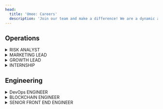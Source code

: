 ```yaml
---
head:
  title: 'Umee: Careers'
  description: 'Join our team and make a difference! We are a dynamic and fast-growing company with a range of exciting career opportunities. Explore our open positions and apply today to take part in building decentralized lending markets for Web3.'
---
```


## Operations

<details>

<summary>RISK ANALYST</summary>

Umee is seeking a quantitative risk analyst to lead analysis of all aspects of financial risk. You will be working alongside our engineering team to build innovative crypto lending projects. Your work will be hugely impactful and act as the driver for innovation in the crypto space.

**What you'll be doing:**

- Develop risk models to analyze and quantify cryptocurrency risk
- Document rules and procedures to monitor and manage financial, credit and market risk
- Create and maintain database for risk assessment and risk reporting
- Build model risk standards, governance, and controls
- Produce accurate and regular risk reporting

**Requirements:**

- Advanced degree in Mathematics, Econometrics, or related quantitative field
- 2+ years of risk analytics experience at a financial institution, or background in mathematics and statistical modeling
- Working experience in a Market Risk, Model Validation or Risk Control role at a large financial institution, familiar with greeks, VaR, Expected Shortfall, stochastic modeling and various portfolio risk exposures
- Experienced in the data science tech stack, including SQL and Python (Numpy, Scipy, Matplotlab, Scikit-learn) for data science, machine learning, analytics tools
- Experience in cadCAD dynamic system modeling and simulations
- Knowledgeable about the crypto lending space
- Insatiable curiosity of the industry; self-motivated to pursue researching every new idea that floats across the industry

**Benefits:**

- 100% remote work
- Work with a top performing team
- Competitive salary
- Be a part of something great
- Fun and impactful role

**How to Apply:**

Please send an email to hr@umee.cc and tell us about yourself, your work experience, and your favorite crypto project.

</details>

<details>
<summary>MARKETING LEAD</summary>
  
We're looking for an experienced marketing professional who has executed successful marketing initiatives and has built communities in the crypto space. You must be passionate about DeFi, comfortable with working in a fast paced environment and highly motivated towards continuous execution and setting goals.

The ideal candidate has extensive experience in Digital Marketing, Social Media Management, Content Creation and User Engagement in the crypto space. Experience in Public Relations is a plus.

**Responsibilities:**

- Create and execute on Umee’s marketing roadmap including objectives, key results, analytics, and measurement
- Plan and execute campaigns to drive measurable improvements in market awareness
- Build and coordinate with internal and external marketing and PR stakeholders and partners
- Own and strategize our content-publishing plan to create a unique, powerful, and consistent brand voice that helps us achieve our goals
- Market Analytics: Identify trends and insights, while optimizing spend and performance based on the insights

**Requirements:**

- 3-5 years of experience in leading marketing campaigns for blockchain projects with a proven track record of success
- Experience in designing and executing marketing campaigns for blockchain projects
- Self motivated, thrives in a startup environment and relentlessly executes
- Passion for DeFi; an active power user is a plus

**Benefits:**

- 100% remote work
- Work with a top performing team
- Competitive salary
- Be a part of something great
- Fun and impactful role

**How to Apply:**

Please send an email to hr@umee.cc and tell us about yourself, your work experience, and your favorite crypto meme.

</details>

<details>
<summary>GROWTH LEAD</summary>
  
We’re looking for a proactive problem-solver who thrives in a fast-paced, diverse environment. The right candidate will have exceptional learning abilities, adapt to fast paced environments, possess uncompromising attention to detail, and have great communication skills. The Growth Lead will be expected to be playing a pivotal role in driving growth. You will work closely with the leadership at Umee focusing on high-impact projects and initiatives.
 
Umee is laser-focused on building and delivering our products and core mission. We take our work extremely seriously and we want to hire top notch executors to make things happen and put all the pieces together. Passion for the crypto industry and prior crypto experience is a must. We only want to work with people who are willing to learn fast, work hard and not compromise on the quality of work.
 
**What you'll be doing:**
 
- Plan and execute go-to-market strategies that span from partnership, PR, marketing, community to grow our digital presence
- Conduct deep analysis of our current project strategies and identify growth opportunities using qualitative and quantitative data
- Uncover and execute on new opportunities to accelerate growth
- Responsible for the overall integrity of the initiatives, including deliverables, managing issues, conflicts, priorities, communication, and team members
- Keep up to date with the trending topics in crypto and the metaverse space
 
**Requirements:**
 
- Prior crypto experience is a MUST
- 4+ years of experience in consulting, investment banking, market research, or project management
- Solid communication skills and uncompromising attention to detail
- Ability to thrive in ambiguous environments
- Leadership skills
- Experience in fast paced start-up environments
 
**Benefits:**
 
- 100% remote work
- Work with a top performing team
- Competitive salary
- Be a part of something great
- Fun and impactful role
 
**How to Apply:**
 
Please send an email to hr@umee.cc and tell us about yourself, your work experience, and your favorite crypto project.

</details>

<details>
<summary>INTERNSHIP</summary>

We offer internship opportunities to those who are interested in the Web3 world. The right candidates should have exceptional learning abilities, adapt to fast paced environments, possess uncompromising attention to detail, and have great communication skills. You will have the opportunity to work closely with our core team and leadership on impactful initiatives.

Umee is laser-focused on building and delivering our products and core mission. We take our work extremely seriously and we want to hire top notch executors to make things happen and put all the pieces together. Passion for the crypto industry and prior crypto experience is a must. We only want to work with people who are willing to learn fast, work hard and not compromise on the quality of work.

**What you'll be doing:**

- Depending on your background and skills, you could be working on a variety of initiatives, such as growth hacks, data analytics, digital campaigns, social media strategies, content creation, or community management

**Requirements:**

- Deep knowledge of crypto is a MUST
- Excellent communication skills, team spirit
- An innovative thinker and fast learner with the ability to work in a fast-paced environment

**Benefits:**

- 100% remote work
- Work with a top performing team
- Be a part of something great
- Fun and impactful role

**How to Apply:**

Please send an email to hr@umee.cc and tell us about yourself, your work experience, your top areas of interest and your favorite crypto project.

</details>
  
## Engineering

<details>
<summary>DevOps ENGINEER</summary>

Umee is seeking a DevOps Engineer to work with a cross functional team. The right candidate has 2+ years of DevOps experience and has a proven track record of setting up automation and operations of Google Cloud Infrastructures.
Bonus if a candidate has already setup a blockchain network and worked with the Cosmos blockchain stack. Your work will be hugely impactful, as you will be working within a team that acts as the driver for innovation in the crypto space.

**What you'll be doing:**

- Build secure and reliable cloud infrastructure to monitor, detect and mitigate performance and security issues
- System administration activities including routine, proactive daily management of the health, stability, and availability of system infrastructure
- Automate and streamline operations and processes
- Act as liaison between the protocol engineering team and the validator community
- Collaborate with the Umee validator network

**We're looking for someone who has:**

- 2+ year experience as a DevOps/Infrastructure Engineer
- High proficiency with Cloud or infrastructure-as-code experience
- Experience with GCP and AWS and knowledge of cloud architecture and cloud native technologies
- High proficiency with containerized environments (Kubernetes and Docker)
- Experience in scripting – Shell scripts, Python or Go preferred
- Effective communication and interpersonal skills, ability to work and coordinate between cross functional teams

**What We Offer:**

- 100% remote work
- Work with a top performing team
- Competitive salary
- Be a part of something great
- Fun and impactful role

**How to Apply:**

To apply, please email hr@umee.cc and include a resume with a link to your github account.

</details>

<details>
<summary>BLOCKCHAIN ENGINEER</summary>

Umee is seeking a talented Software Developer who is experienced in developing high performance code. You will be working alongside our developer team to build a cross chain defi application with high coding standards and technical design.

The right candidate has 3+ years in the blockchain space, and is proficient in software development as well as having strong technical skills in assessing the blockchain industry as a whole. Candidates would benefit strongly from having a deep fundamental software development knowledge base

We’re looking for a passionate and well-rounded individual who fundamentally understands the philosophy of decentralized networks and has great technical and communications skills. Your work will be hugely impactful, as you will be working within a team that acts as the driver for innovation in the cross chain defi space.

**What you'll be doing:**

- Building blockchain applications
- Measure system performance, check metrics and logs
- Cover code by unit tests and run integration tests
- Debug, profile and search for bottlenecks
- Collaborate on the design of data models, technical architecture, data flows, schemas and API contracts
- Develop and improve scalable backend systems
- Conducting technical due diligence and understanding dynamics/tradeoffs between different blockchain protocols

**Requirements:**

- 3+ years of Golang, Java, Rust or C++
- Strong experience with software delivery and taking a set of requirements towards full implementation with minimal guidance
- Experience with RESTful programming conventions
- Extensive knowledge of software design paradigms in large-scale environments, distributed systems
- Understand Unix system internals, client/server protocols, and data storage systems in a cloud environment
- Strong knowledge of Object-Oriented Analysis and Design, Software Design Patterns and coding principles
- Excellent understanding of containers, deployment systems, and container management platforms, preferably Kubernetes
- Understand the infrastructure monitoring agent and agent-less architecture
- Hands-on experience in microservices architecture and development, Databases such as Oracle MySQL, PostgreSQL etc.
- Experience in assessing application performance and optimizing/improving it through design and best coding practices
- High attention to details with excellent organizational skills and ability to take charge, set objectives, drive to results; team-oriented

**Nice to Have:**

- Passion about what decentralization technology can offer to humanity
- Insatiable curiosity of the industry; self-motivated to pursue researching every new idea that floats across the industry
- Ability to explain abstract technical concepts in an easy to understand manner
- Any API interaction
- Experience with Front End (React, Angular); javascript
- Containers and orchestration; Docker, Gitlab CI, Kubernetes
- CI/CD environments

**What We Offer:**

- 100% remote work
- Work with a top performing team
- Competitive salary
- Be a part of something great
- Fun and impactful role

**How to Apply:**

To apply, please email hr@umee.cc and include a resume with a link to your github account.

</details>

<details>
<summary>SENIOR FRONT END ENGINEER</summary>

Umee is seeking a talented Front End Developer who is experienced in UI/UX and writing software for user interfaces. You will be working alongside our developer team to build a cross chain defi application with high coding standards and technical design.

The right candidate has 3+ years in the blockchain space, and is proficient in software development as well as having strong technical skills in writing front end code. Candidates would benefit strongly from having a deep fundamental software development knowledge base.

We’re looking for a passionate and well-rounded individual who fundamentally understands the philosophy of decentralized networks and has great technical and communications skills. Your work will be hugely impactful, as you will be working within a team that acts as the driver for innovation in the cross chain defi space.

**What You'll Be Doing:**

- Develop new user facing features
- Write reusable code and libraries
- Enhance application for maximum speed and scalability
- Validate inputs before submitting to backend
- Debug, profile and search for bottlenecks
- Bridge the gap between graphic design and technical implementation
- Define how applications look and how they work
- Translate UI/UX design wireframes into actual code

**We're Looking for Someone Who Has:**

- Strong engineering fundamentals
- 3+ years of experience in a similar role
- Strong experience with software delivery and taking a set of requirements towards full implementation with minimal guidance
- Javascript frameworks like React, Redux, Angular, Vue
- Proficient in Javascript frameworks including JQuery
- Depth of knowledge and implementation experience
- Strong understanding of asynchronous request handling, partial page updates, and AJAX
- Proficient in code versioning tools such as Git, Mercurial, SVN
- Good understanding of SEO principles
- HTML CSS
- Experience in agile software development
- Familiarity with Cosmos SDK, Solidity, EVM or other blockchain based ecosystems
- Ability to communicate effectively, and work collaboratively, with the team and internal/external organizations

**Nice to Have:**

- Passion about what decentralization technology can offer to humanity
- Insatiable curiosity of the industry; self-motivated to pursue researching every new idea that floats across the industry
- Ability to explain abstract technical concepts in an easy to understand manner
- Any API interaction
- Containers and orchestration; Docker, Gitlab CI, Kubernetes
- CI/CD environments

**What We Offer:**

- 100% remote work
- Work with a top performing team
- Competitive salary
- Be a part of something great
- Fun and impactful role

**How to Apply:**

To apply, please email hr@umee.cc and include a resume with a link to your github account.

</details>
